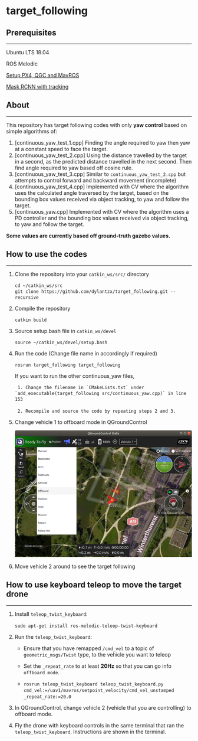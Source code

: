 # target_following

## Prerequisites
---
Ubuntu LTS 18.04

ROS Melodic

[Setup PX4, QGC and MavROS](https://github.com/dylantzx/PX4)

[Mask RCNN with tracking](https://github.com/dylantzx/mask_rcnn_ros)

## About
---
This repository has target following codes with only **yaw control** based on simple algorithms of:
1. [continuous_yaw_test_1.cpp] Finding the angle required to yaw then yaw at a constant speed to face the target. 
2. [continuous_yaw_test_2.cpp] Using the distance travelled by the target in a second, as the predicted distance travelled in the next second. Then find angle required to yaw based off cosine rule. 
3. [continuous_yaw_test_3.cpp] Similar to `continuous_yaw_test_2.cpp` but attempts to control forward and backward movement (incomplete) 
4. [continuous_yaw_test_4.cpp] Implemented with CV where the algorithm uses the calculated angle traversed by the target, based on the bounding box values received via object tracking, to yaw and follow the target.
5. [continuous_yaw.cpp] Implemented with CV where the algorithm uses a PD controller and the bounding box values received via object tracking, to yaw and follow the target. 

**Some values are currently based off ground-truth gazebo values.**

## How to use the codes
---
1. Clone the repository into your `catkin_ws/src/` directory
    ```
    cd ~/catkin_ws/src
    git clone https://github.com/dylantzx/target_following.git --recursive
    ```

2. Compile the repository
    ```
    catkin build
    ```

3. Source setup.bash file in `catkin_ws/devel`
    ```
    source ~/catkin_ws/devel/setup.bash
    ```

4. Run the code (Change file name in accordingly if required)
    ```
    rosrun target_following target_following
    ```

    If you want to run the other continuous_yaw files,

        1. Change the filename in `CMakeLists.txt` under `add_executable(target_following src/continuous_yaw.cpp)` in line 153
        
        2. Recompile and source the code by repeating steps 2 and 3.

5. Change vehicle 1 to offboard mode in QGroundControl 

    ![offboard](images/changeToOffboard.png)

6. Move vehicle 2 around to see the target following

## How to use keyboard teleop to move the target drone
---
1. Install `teleop_twist_keyboard`:

    `sudo apt-get install ros-melodic-teleop-twist-keyboard`

2. Run the `teleop_twist_keyboard`:
 
    - Ensure that you have remapped `/cmd_vel` to a topic of `geometric_msgs/Twist` type, to the vehicle you want to teleop
    
    - Set the `_repeat_rate` to at least **20Hz** so that you can go info `offboard mode`.

    - `rosrun teleop_twist_keyboard teleop_twist_keyboard.py cmd_vel:=/uav1/mavros/setpoint_velocity/cmd_vel_unstamped _repeat_rate:=20.0`

3. In QGroundControl, change vehicle 2 (vehicle that you are controlling) to offboard mode.
4. Fly the drone with keyboard controls in the same terminal that ran the `teleop_twist_keyboard`. Instructions are shown in the terminal.


